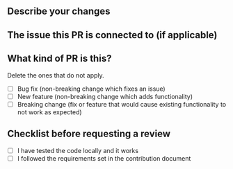 ## Describe your changes

## The issue this PR is connected to (if applicable)

## What kind of PR is this?

Delete the ones that do not apply.
- [ ] Bug fix (non-breaking change which fixes an issue)
- [ ] New feature (non-breaking change which adds functionality)
- [ ] Breaking change (fix or feature that would cause existing functionality to not work as expected)

## Checklist before requesting a review
- [ ] I have tested the code locally and it works
- [ ] I followed the requirements set in the contribution document